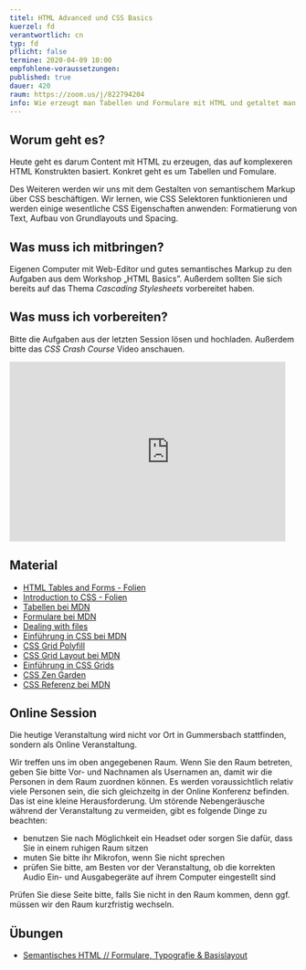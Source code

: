 ```yaml
---
titel: HTML Advanced und CSS Basics
kuerzel: fd
verantwortlich: cn
typ: fd
pflicht: false
termine: 2020-04-09 10:00
empfohlene-voraussetzungen: 
published: true
dauer: 420
raum: https://zoom.us/j/822794204
info: Wie erzeugt man Tabellen und Formulare mit HTML und getaltet man HTML Seiten mit CSS?
---
```


## Worum geht es?
Heute geht es darum Content mit HTML zu erzeugen, das auf komplexeren HTML Konstrukten basiert. Konkret geht es um Tabellen und Fomulare.

Des Weiteren werden wir uns mit dem Gestalten von semantischem Markup über CSS beschäftigen. Wir lernen, wie CSS Selektoren funktionieren und werden einige wesentliche CSS Eigenschaften anwenden: Formatierung von Text, Aufbau von Grundlayouts und Spacing.

## Was muss ich mitbringen?
Eigenen Computer mit Web-Editor und gutes semantisches Markup zu den Aufgaben aus dem Workshop „HTML Basics”. Außerdem sollten Sie sich bereits auf das Thema *Cascading Stylesheets* vorbereitet haben. 

## Was muss ich vorbereiten?
Bitte die Aufgaben aus der letzten Session lösen und hochladen. Außerdem bitte das *CSS Crash Course* Video anschauen.

<div class="columns">
<div class="column">
<div class="js-video">
<iframe width="560" height="315" src="https://www.youtube.com/embed/Tfjd5yzCaxk" frameborder="0" allow="accelerometer; autoplay; encrypted-media; gyroscope; picture-in-picture" allowfullscreen></iframe>
</div>
</div>
<div class="column">
<div class="js-video">
<!-- -->
</div>
</div>
</div>


## Material
- [HTML Tables and Forms - Folien](../../material/frontend-development-1/session-2/slides/Chapter05-HTMLTablesAndForms.pdf)
- [Introduction to CSS - Folien](../../material/frontend-development-1/session-2/slides/Chapter04-IntroductionToCSS.pdf)
- [Tabellen bei MDN](https://developer.mozilla.org/de/docs/Learn/HTML/Tables)
- [Formulare bei MDN](https://developer.mozilla.org/de/docs/Learn/HTML/Forms)
- [Dealing with files](https://developer.mozilla.org/en-US/docs/Learn/Getting_started_with_the_web/Dealing_with_files)
- [Einführung in CSS bei MDN](https://developer.mozilla.org/de/docs/Learn/CSS/Introduction_to_CSS)
- [CSS Grid Polyfill](https://github.com/FremyCompany/css-grid-polyfill/)
- [CSS Grid Layout bei MDN](https://developer.mozilla.org/de/docs/Web/CSS/CSS_Grid_Layout)
- [Einführung in CSS Grids](https://blog.kulturbanause.de/2013/12/css-grid-layout-module/)
- [CSS Zen Garden](http://www.csszengarden.com)
- [CSS Referenz bei MDN](https://developer.mozilla.org/de/docs/Web/CSS/CSS_Referenz)



## Online Session
Die heutige Veranstaltung wird nicht vor Ort in Gummersbach stattfinden, sondern als Online Veranstaltung.

Wir treffen uns im oben angegebenen Raum. Wenn Sie den Raum betreten, geben Sie bitte Vor- und Nachnamen als Usernamen an, damit wir die Personen in dem Raum zuordnen können. Es werden voraussichtlich relativ viele Personen sein, die sich gleichzeitg in der Online Konferenz befinden. Das ist eine kleine Herausforderung. Um störende Nebengeräusche während der Veranstaltung zu vermeiden, gibt es folgende Dinge zu beachten:

- benutzen Sie nach Möglichkeit ein Headset oder sorgen Sie dafür, dass Sie in einem ruhigen Raum sitzen
- muten Sie bitte ihr Mikrofon, wenn Sie nicht sprechen
- prüfen Sie bitte, am Besten vor der Veranstaltung, ob die korrekten Audio Ein- und Ausgabegeräte auf ihrem Computer eingestellt sind

Prüfen Sie diese Seite bitte, falls Sie nicht in den Raum kommen, denn ggf. müssen wir den Raum kurzfristig wechseln.

## Übungen
- [Semantisches HTML // Formulare, Typografie & Basislayout](../../assignments/html-2/)

